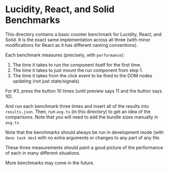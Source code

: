 # Lucidity, React, and Solid Benchmarks
This directory contains a basic counter benchmark for Lucidity, React, and Solid.
It is the exact same implementation across all three (with minor modifications for React as it has different naming conventions).

Each benchmark measures (precisely, with `performance`):
1. The time it takes to run the component itself for the first time.
2. The time it takes to just mount the run component from step 1.
3. The time it takes from the click event to be fired to the DOM nodes updating (not just state/signals).

For #3, press the button 10 times (until preview says 11 and the button says 10).

And run each benchmark three times and insert all of the results into `results.json`. Then, run `avg.ts` (in this directory) to get an idea of the comparisons. Note that you will need to add the bundle sizes manually in `avg.ts`.

Note that the benchmarks should always be run in development mode (with `deno task dev`) with no extra arguments or changes to any part of any file.

These three measurements should paint a good picture of the performance of each in many different situations.

More benchmarks may come in the future.